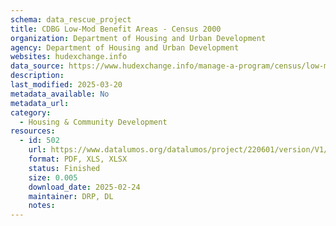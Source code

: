 ```yaml
---
schema: data_rescue_project 
title: CDBG Low-Mod Benefit Areas - Census 2000
organization: Department of Housing and Urban Development
agency: Department of Housing and Urban Development
websites: hudexchange.info
data_source: https://www.hudexchange.info/manage-a-program/census/low-mod-income-summary-data/
description: 
last_modified: 2025-03-20
metadata_available: No
metadata_url: 
category:
  - Housing & Community Development 
resources:
  - id: 502
    url: https://www.datalumos.org/datalumos/project/220601/version/V1/view
    format: PDF, XLS, XLSX
    status: Finished
    size: 0.005
    download_date: 2025-02-24
    maintainer: DRP, DL
    notes: 
---
```

